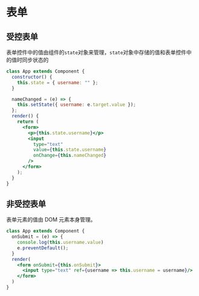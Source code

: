 # 表单

## 受控表单

表单控件中的值由组件的`state`对象来管理，`state`对象中存储的值和表单控件中的值时同步状态的

```jsx
class App extends Component {
  constructor() {
    this.state = { username: "" };
  }

  nameChanged = (e) => {
    this.setState({ username: e.target.value });
  };
  render() {
    return (
      <form>
        <p>{this.state.username}</p>
        <input
          type="text"
          value={this.state.username}
          onChange={this.nameChanged}
        />
      </form>
    );
  }
}
```

## 非受控表单

表单元素的值由 DOM 元素本身管理。

```jsx
class App extends Component {
  onSubmit = (e) => {
    console.log(this.username.value)
    e.preventDefault();
  }
  render(
    <form onSubmit={this.onSubmit}>
      <input type="text" ref={username => this.username = username}/>
    </form>
  )
}
```
